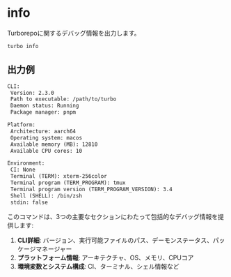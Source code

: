 # info

Turborepoに関するデバッグ情報を出力します。

```bash
turbo info
```

## 出力例

```txt
CLI:
 Version: 2.3.0
 Path to executable: /path/to/turbo
 Daemon status: Running
 Package manager: pnpm

Platform:
 Architecture: aarch64
 Operating system: macos
 Available memory (MB): 12810
 Available CPU cores: 10

Environment:
 CI: None
 Terminal (TERM): xterm-256color
 Terminal program (TERM_PROGRAM): tmux
 Terminal program version (TERM_PROGRAM_VERSION): 3.4
 Shell (SHELL): /bin/zsh
 stdin: false
```

このコマンドは、3つの主要なセクションにわたって包括的なデバッグ情報を提供します:

1. **CLI詳細**: バージョン、実行可能ファイルのパス、デーモンステータス、パッケージマネージャー
2. **プラットフォーム情報**: アーキテクチャ、OS、メモリ、CPUコア
3. **環境変数とシステム構成**: CI、ターミナル、シェル情報など
